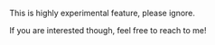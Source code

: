 This is highly experimental feature, please ignore.

If you are interested though, feel free to reach to me!